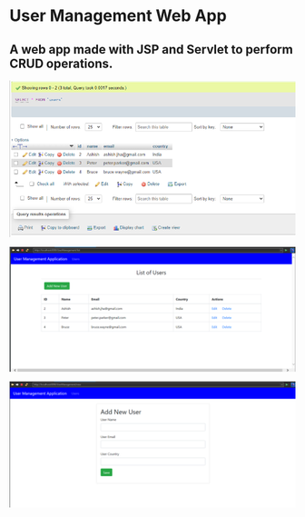 # User Management Web App
## A web app made with JSP and Servlet to perform CRUD operations.

![screenShot1](./assets/p3.PNG)

![screenShot1](./assets/p2.PNG)

![screenShot1](./assets/p1.PNG)
